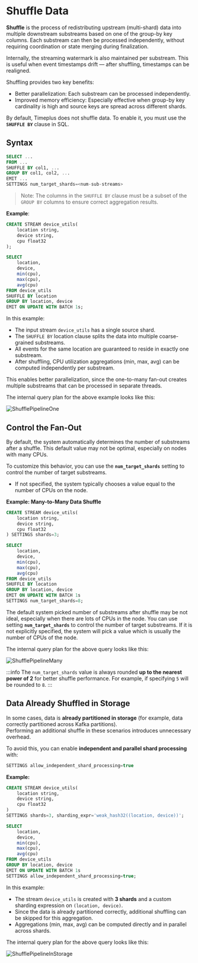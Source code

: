 # Shuffle Data

**Shuffle** is the process of redistributing upstream (multi-shard) data into multiple downstream substreams based on one of the group-by key columns. Each substream can then be processed independently, without requiring coordination or state merging during finalization.

Internally, the streaming watermark is also maintained per substream. This is useful when event timestamps drift — after shuffling, timestamps can be realigned.

Shuffling provides two key benefits:

- Better parallelization: Each substream can be processed independently.
- Improved memory efficiency: Especially effective when group-by key cardinality is high and source keys are spread across different shards.

By default, Timeplus does not shuffle data. To enable it, you must use the **`SHUFFLE BY`** clause in SQL.

## Syntax

```sql
SELECT ...
FROM ...
SHUFFLE BY col1, ...
GROUP BY col1, col2, ...
EMIT ...
SETTINGS num_target_shards=<num-sub-streams>
```

> Note: The columns in the `SHUFFLE BY` clause must be a subset of the `GROUP BY` columns to ensure correct aggregation results.

**Example**:

```sql
CREATE STREAM device_utils(
    location string,
    device string,
    cpu float32
);

SELECT 
    location, 
    device, 
    min(cpu), 
    max(cpu), 
    avg(cpu) 
FROM device_utils 
SHUFFLE BY location 
GROUP BY location, device 
EMIT ON UPDATE WITH BATCH 1s;
```

In this example:

- The input stream `device_utils` has a single source shard.
- The `SHUFFLE BY` location clause splits the data into multiple coarse-grained substreams.
- All events for the same location are guaranteed to reside in exactly one substream.
- After shuffling, CPU utilization aggregations (min, max, avg) can be computed independently per substream.

This enables better parallelization, since the one-to-many fan-out creates multiple substreams that can be processed in separate threads.

The internal query plan for the above example looks like this:

![ShufflePipelineOne](/img/shuffle-pipeline-one-to-many.svg)

## Control the Fan-Out  

By default, the system automatically determines the number of substreams after a shuffle. This default value may not be optimal, especially on nodes with many CPUs.  

To customize this behavior, you can use the **`num_target_shards`** setting to control the number of target substreams.  
- If not specified, the system typically chooses a value equal to the number of CPUs on the node.  

**Example: Many-to-Many Data Shuffle** 

```sql
CREATE STREAM device_utils(
    location string, 
    device string, 
    cpu float32
) SETTINGS shards=3;

SELECT 
    location, 
    device, 
    min(cpu), 
    max(cpu), 
    avg(cpu) 
FROM device_utils 
SHUFFLE BY location 
GROUP BY location, device 
EMIT ON UPDATE WITH BATCH 1s
SETTINGS num_target_shards=8; 
```

The default system picked number of substreams after shuffle may be not ideal, especially when there are lots of CPUs in the node.  You can use setting **`num_target_shards`**  to control the number of target substreams. If it is not explicitly specified, the system will pick a value which is usually the number of CPUs of the node. 

The internal query plan for the above query looks like this:

![ShufflePipelineMany](/img/shuffle-pipeline-many-to-many.svg)

:::info
The `num_target_shards` value is always rounded **up to the nearest power of 2** for better shuffle performance. For example, if specifying `5` will be rounded to `8`. 
:::

## Data Already Shuffled in Storage  

In some cases, data is **already partitioned in storage** (for example, data correctly partitioned across Kafka partitions).  
Performing an additional shuffle in these scenarios introduces unnecessary overhead.  

To avoid this, you can enable **independent and parallel shard processing** with:  

```sql
SETTINGS allow_independent_shard_processing=true
```

**Example:**

```sql
CREATE STREAM device_utils(
    location string, 
    device string, 
    cpu float32
) 
SETTINGS shards=3, sharding_expr='weak_hash32((location, device))';

SELECT 
    location, 
    device, 
    min(cpu), 
    max(cpu), 
    avg(cpu) 
FROM device_utils 
GROUP BY location, device 
EMIT ON UPDATE WITH BATCH 1s
SETTINGS allow_independent_shard_processing=true;
```

In this example:

- The stream `device_utils` is created with **3 shards** and a custom sharding expression on `(location, device)`.
- Since the data is already partitioned correctly, additional shuffling  can be skipped for this aggregation.
- Aggregations (min, max, avg) can be computed directly and in parallel across shards.

The internal query plan for the above query looks like this:

![ShufflePipelineInStorage](/img/shuffle-pipeline-in-storage.svg)
